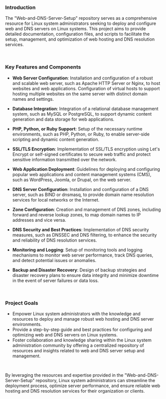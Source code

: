 ### Introduction
The "Web-and-DNS-Server-Setup" repository serves as a comprehensive resource for Linux system administrators seeking to deploy and configure web and DNS servers on Linux systems. This project aims to provide detailed documentation, configuration files, and scripts to facilitate the setup, management, and optimization of web hosting and DNS resolution services.

<br>

### Key Features and Components

- <b>Web Server Configuration</b>: Installation and configuration of a robust and scalable web server, such as Apache HTTP Server or Nginx, to host websites and web applications.
Configuration of virtual hosts to support hosting multiple websites on the same server with distinct domain names and settings.

- <b>Database Integration</b>: Integration of a relational database management system, such as MySQL or PostgreSQL, to support dynamic content generation and data storage for web applications.

- <b>PHP, Python, or Ruby Support</b>: Setup of the necessary runtime environments, such as PHP, Python, or Ruby, to enable server-side scripting and dynamic content generation.

- <b>SSL/TLS Encryption</b>: Implementation of SSL/TLS encryption using Let's Encrypt or self-signed certificates to secure web traffic and protect sensitive information transmitted over the network.

- <b>Web Application Deployment</b>: Guidelines for deploying and configuring popular web applications and content management systems (CMS), such as WordPress, Joomla, or Drupal, on the web server.

- <b>DNS Server Configuration</b>: Installation and configuration of a DNS server, such as BIND or dnsmasq, to provide domain name resolution services for local networks or the Internet.

- <b>Zone Configuration</b>: Creation and management of DNS zones, including forward and reverse lookup zones, to map domain names to IP addresses and vice versa.

- <b>DNS Security and Best Practices</b>: Implementation of DNS security measures, such as DNSSEC and DNS filtering, to enhance the security and reliability of DNS resolution services.

- <b>Monitoring and Logging</b>: Setup of monitoring tools and logging mechanisms to monitor web server performance, track DNS queries, and detect potential issues or anomalies.

- <b>Backup and Disaster Recovery</b>: Design of backup strategies and disaster recovery plans to ensure data integrity and minimize downtime in the event of server failures or data loss.

<br>

### Project Goals

- Empower Linux system administrators with the knowledge and resources to deploy and manage robust web hosting and DNS server environments.
- Provide a step-by-step guide and best practices for configuring and optimizing web and DNS servers on Linux systems.
- Foster collaboration and knowledge sharing within the Linux system administration community by offering a centralized repository of resources and insights related to web and DNS server setup and management.

<br>

By leveraging the resources and expertise provided in the "Web-and-DNS-Server-Setup" repository, Linux system administrators can streamline the deployment process, optimize server performance, and ensure reliable web hosting and DNS resolution services for their organization or clients.
